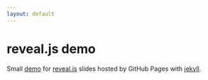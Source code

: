 ```yaml
---
layout: default  
---
```


# reveal.js demo

Small [demo](demo.html) for [reveal.js](https://revealjs.com) slides hosted by GitHub Pages with [jekyll](https://jekyllrb.com).
